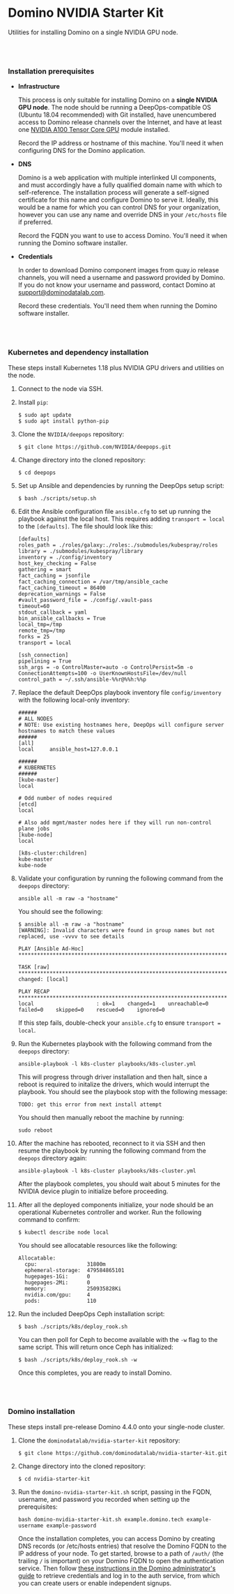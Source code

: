 # Domino NVIDIA Starter Kit

Utilities for installing Domino on a single NVIDIA GPU node.


<br />
<br />


### Installation prerequisites

- **Infrastructure**

  This process is only suitable for installing Domino on a **single NVIDIA GPU node**. The node should be running a
  DeepOps-compatible OS (Ubuntu 18.04 recommended) with Git installed, have unencumbered access to Domino release
  channels over the Internet, and have at least one
  [NVIDIA A100 Tensor Core GPU](https://www.nvidia.com/en-us/data-center/a100/) module installed.

  Record the IP address or hostname of this machine. You'll need it when configuring DNS for the Domino application.

- **DNS**

  Domino is a web application with multiple interlinked UI components, and must accordingly have a fully qualified domain
  name with which to self-reference. The installation process will generate a self-signed certificate for this name and
  configure Domino to serve it. Ideally, this would be a name for which you can control DNS for your organization,
  however you can use any name and override DNS in your `/etc/hosts` file if preferred.

  Record the FQDN you want to use to access Domino. You'll need it when running the Domino software installer.

- **Credentials**

  In order to download Domino component images from quay.io release channels, you will need a username and password
  provided by Domino. If you do not know your username and password, contact Domino at support@dominodatalab.com.

  Record these credentials. You'll need them when running the Domino software installer.




<br />
<br />


### Kubernetes and dependency installation

These steps install Kubernetes 1.18 plus NVIDIA GPU drivers and utilities on the node.

1. Connect to the node via SSH.

2. Install `pip`:

   ```
   $ sudo apt update
   $ sudo apt install python-pip
   ```

3. Clone the `NVIDIA/deepops` repository:

   ```
   $ git clone https://github.com/NVIDIA/deepops.git
   ```

4. Change directory into the cloned repository:

   ```
   $ cd deepops
   ```

5. Set up Ansible and dependencies by running the DeepOps setup script:

   ```
   $ bash ./scripts/setup.sh
   ```

6. Edit the Ansible configuration file `ansible.cfg` to set up running the playbook against the local host. This
   requires adding `transport = local` to the `[defaults]`. The file should look like this:

   ```
   [defaults]
   roles_path = ./roles/galaxy:./roles:./submodules/kubespray/roles
   library = ./submodules/kubespray/library
   inventory = ./config/inventory
   host_key_checking = False
   gathering = smart
   fact_caching = jsonfile
   fact_caching_connection = /var/tmp/ansible_cache
   fact_caching_timeout = 86400
   deprecation_warnings = False
   #vault_password_file = ./config/.vault-pass
   timeout=60
   stdout_callback = yaml
   bin_ansible_callbacks = True
   local_tmp=/tmp
   remote_tmp=/tmp
   forks = 25
   transport = local

   [ssh_connection]
   pipelining = True
   ssh_args = -o ControlMaster=auto -o ControlPersist=5m -o ConnectionAttempts=100 -o UserKnownHostsFile=/dev/null
   control_path = ~/.ssh/ansible-%%r@%%h:%%p
   ```

7. Replace the default DeepOps playbook inventory file `config/inventory` with the following local-only inventory:

   ```
   ######
   # ALL NODES
   # NOTE: Use existing hostnames here, DeepOps will configure server hostnames to match these values
   ######
   [all]
   local     ansible_host=127.0.0.1

   ######
   # KUBERNETES
   ######
   [kube-master]
   local

   # Odd number of nodes required
   [etcd]
   local

   # Also add mgmt/master nodes here if they will run non-control plane jobs
   [kube-node]
   local

   [k8s-cluster:children]
   kube-master
   kube-node
   ```

8. Validate your configuration by running the following command from the `deepops` directory:

   ```
   ansible all -m raw -a "hostname"
   ```

   You should see the following:

   ```
   $ ansible all -m raw -a "hostname"
   [WARNING]: Invalid characters were found in group names but not replaced, use -vvvv to see details

   PLAY [Ansible Ad-Hoc] ***********************************************************************************************

   TASK [raw] **********************************************************************************************************
   changed: [local]

   PLAY RECAP **********************************************************************************************************
   local                    : ok=1    changed=1    unreachable=0    failed=0    skipped=0    rescued=0    ignored=0
   ```

   If this step fails, double-check your `ansible.cfg` to ensure `transport = local`.

9. Run the Kubernetes playbook with the following command from the `deepops` directory:

   ```
   ansible-playbook -l k8s-cluster playbooks/k8s-cluster.yml
   ```

   This will progress through driver installation and then halt, since a reboot is required to initalize the
   drivers, which would interrupt the playbook. You should see the playbook stop with the following message:

   ```
   TODO: get this error from next install attempt
   ```

   You should then manually reboot the machine by running:

   ```
   sudo reboot
   ```

10. After the machine has rebooted, reconnect to it via SSH and then resume the playbook by running the following
    command from the `deepops` directory again:

    ```
    ansible-playbook -l k8s-cluster playbooks/k8s-cluster.yml
    ```

    After the playbook completes, you should wait about 5 minutes for the NVIDIA device plugin to initialize before
    proceeding.

11. After all the deployed components initialize, your node should be an operational Kubernetes controller and worker.
    Run the following command to confirm:

    ```
    $ kubectl describe node local
    ```

    You should see allocatable resources like the following:

    ```
    Allocatable:
      cpu:                31800m
      ephemeral-storage:  479584865101
      hugepages-1Gi:      0
      hugepages-2Mi:      0
      memory:             250935828Ki
      nvidia.com/gpu:     4
      pods:               110
    ```

12. Run the included DeepOps Ceph installation script:

    ```
    $ bash ./scripts/k8s/deploy_rook.sh
    ```

    You can then poll for Ceph to become available with the `-w` flag to the same script. This will return once Ceph
    has initialized:

    ```
    $ bash ./scripts/k8s/deploy_rook.sh -w
    ```

    Once this completes, you are ready to install Domino.


<br />
<br />


### Domino installation

These steps install pre-release Domino 4.4.0 onto your single-node cluster.

1. Clone the `dominodatalab/nvidia-starter-kit` repository:

   ```
   $ git clone https://github.com/dominodatalab/nvidia-starter-kit.git
   ```

2. Change directory into the cloned repository:

   ```
   $ cd nvidia-starter-kit
   ```

3. Run the `domino-nvidia-starter-kit.sh` script, passing in the FQDN, username, and password you recorded when setting
   up the prerequisites:

   ```
   bash domino-nvidia-starter-kit.sh example.domino.tech example-username example-password
   ```

   Once the installation completes, you can access Domino by creating DNS records (or /etc/hosts entries) that
   resolve the Domino FQDN to the IP address of your node. To get started, browse to a path of `/auth/`
   (the trailing `/` is important) on your Domino FQDN to open the authentication service. Then follow
   [these instructions in the Domino administrator's guide](https://admin.dominodatalab.com/en/4.3.2/keycloak.html) to
   retrieve credentials and log in to the auth service, from which you can create users or enable independent signups.
